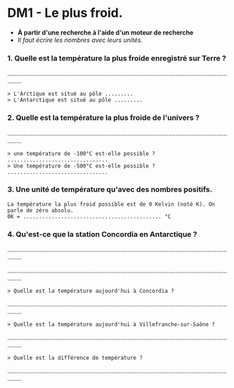 # DM1 - Le plus froid.


* **À partir d'une recherche à l'aide d'un moteur de recherche**
* *Il faut écrire les nombres avec leurs unités.*

### 1. Quelle est la température la plus froide enregistré sur Terre ?
....................................................................................................................................

	> L'Arctique est situé au pôle .........
	> L'Antarctique est situé au pôle .........
	
### 2. Quelle est la température la plus froide de l'univers ?
....................................................................................................................................

	> une température de -100°C est-elle possible ? ................................
	> Une température de -500°C est-elle possible ? ................................
	
### 3. Une unité de température qu'avec des nombres positifs.
	La température la plus froid possible est de 0 Kelvin (noté K). On parle de zéro absolu.
	0K = ............................................ °C
	
### 4. Qu'est-ce que la station Concordia en Antarctique ?
....................................................................................................................................

....................................................................................................................................

	> Quelle est la température aujourd'hui à Concordia ?
....................................................................................................................................

	> Quelle est la température aujourd'hui à Villefranche-sur-Saône ?
....................................................................................................................................

	> Quelle est la différence de température ?
....................................................................................................................................